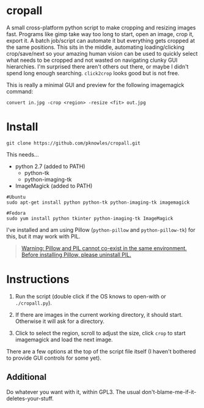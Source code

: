 # cropall

A small cross-platform python script to make cropping and resizing images fast.
Programs like gimp take way too long to start, open an image, crop it, export it.
A batch job/script can automate it but everything gets cropped at the same positions.
This sits in the middle, automating loading/clicking crop/save/next so your amazing
human vision can be used to quickly select what needs to be cropped and not wasted
on navigating clunky GUI hierarchies.
I'm surprised there aren't others out there, or maybe I didn't spend long enough
searching. `click2crop` looks good but is not free.

This is really a minimal GUI and preview for the following imagemagick command:

    convert in.jpg -crop <region> -resize <fit> out.jpg

# Install

    git clone https://github.com/pknowles/cropall.git

This needs...

-  python 2.7 (added to PATH)
   - python-tk
   - python-imaging-tk
-  ImageMagick (added to PATH)

```
#Ubuntu
sudo apt-get install python python-tk python-imaging-tk imagemagick

#Fedora
sudo yum install python tkinter python-imaging-tk ImageMagick
```

I've installed and am using Pillow (`python-pillow` and `python-pillow-tk`) for this, but it may work with PIL.

> [Warning: Pillow and PIL cannot co-exist in the same environment. Before installing Pillow, please uninstall PIL.](http://pillow.readthedocs.org/en/latest/installation.html)
	
# Instructions

1. Run the script (double click if the OS knows to open-with or `./cropall.py`).

2. If there are images in the current working directory, it should start. Otherwise it will ask for a directory.

3. Click to select the region, scroll to adjust the size, click `crop` to start imagemagick and load the next image.

There are a few options at the top of the script file itself (I haven't bothered to provide GUI controls for some yet).


## Additional

Do whatever you want with it, within GPL3. The usual don't-blame-me-if-it-deletes-your-stuff.

